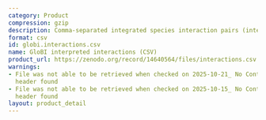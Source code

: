 ```yaml
---
category: Product
compression: gzip
description: Comma-separated integrated species interaction pairs (interpreted names)
format: csv
id: globi.interactions.csv
name: GloBI interpreted interactions (CSV)
product_url: https://zenodo.org/record/14640564/files/interactions.csv.gz
warnings:
- File was not able to be retrieved when checked on 2025-10-21_ No Content-Length
  header found
- File was not able to be retrieved when checked on 2025-10-15_ No Content-Length
  header found
layout: product_detail
---
```

